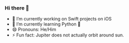 ### Hi there 👋


- 🔭 I’m currently working on Swift projects on iOS
- 🌱 I’m currently learning Python 🐍
- 😄 Pronouns: He/Him
- ⚡ Fun fact: Jupiter does not actually orbit around sun.

